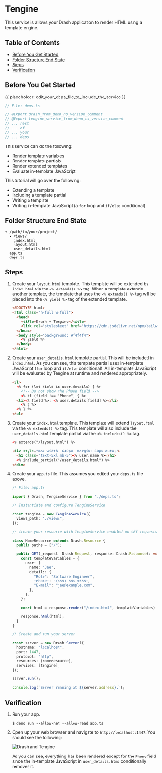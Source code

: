 # Tengine

This service is allows your Drash application to render HTML using a template
engine.

## Table of Contents

- [Before You Get Started](#before-you-get-started)
- [Folder Structure End State](#folder-structure-end-state)
- [Steps](#steps)
- [Verification](#verification)

## Before You Get Started

{{ placeholder: edit_your_deps_file_to_include_the_service }}

```typescript
// File: deps.ts

// @Export drash_from_deno_no_version_comment
// @Export tengine_service_from_deno_no_version_comment
// ... rest
// ... of
// ... your
// ... deps
```

This service can do the following:

- Render template variables
- Render template partials
- Render extended templates
- Evaluate in-template JavaScript

This tutorial will go over the following:

- Extending a template
- Including a template partial
- Writing a template
- Writing in-template JavaScript (a `for` loop and `if/else` conditional)

## Folder Structure End State

```text
▾ /path/to/your/project/
  ▾ views/
    index.html
    layout.html
    user_details.html
  app.ts
  deps.ts
```

## Steps

1. Create your `layout.html` template. This template will be extended by
   `index.html` via the `<% extends() %>` tag. When a template extends another
   template, the template that uses the `<% extends() %>` tag will be placed
   into the `<% yield %>` tag of the extended template.

   ```html
   <!DOCTYPE html>
   <html class="h-full w-full">
     <head>
       <title>Drash + Tengine</title>
       <link rel="stylesheet" href="https://cdn.jsdelivr.net/npm/tailwindcss/dist/tailwind.min.css">
     </head>
     <body style="background: #f4f4f4">
       <% yield %>
     </body>
   </html>
   ```

1. Create your `user_details.html` template partial. This will be included in
   `index.html`. As you can see, this template partial uses in-template
   JavaScript (`for` loop and `if/else` conditional). All in-template JavaScript
   will be evaluated by Tengine at runtime and rendered appropriately.

   ```html
   <ul>
     <% for (let field in user.details) { %>
       <!-- Do not show the Phone field -->
       <% if (field !== "Phone") { %>
     <li><% field %>: <% user.details[field] %></li>
       <% } %>
     <% } %>
   </ul>
   ```

1. Create your `index.html` template. This template will extend `layout.html`
   via the `<% extends() %>` tag. This template will also include the
   `user_details.html` template partial via the `<% includes() %>` tag.

   ```html
   <% extends("/layout.html") %>

   <div style="max-width: 640px; margin: 50px auto;">
     <h1 class="text-5xl mb-5"><% user.name %></h1>
     <% include_partial("/user_details.html") %>
   </div>
   ```

1. Create your `app.ts` file. This assumes you edited your `deps.ts` file above.

   ```typescript
   // File: app.ts

   import { Drash, TengineService } from "./deps.ts";

   // Instantiate and configure TengineService

   const tengine = new TengineService({
     views_path: "./views",
   });

   // Create your resource with TengineService enabled on GET requests

   class HomeResource extends Drash.Resource {
     public paths = ["/"];

     public GET(_request: Drash.Request, response: Drash.Response): void {
       const templateVariables = {
         user: {
           name: "Jae",
           details: {
             "Role": "Software Engineer",
             "Phone": "(555) 555-5555",
             "E-mail": "jae@example.com",
           },
         },
       };

       const html = response.render("/index.html", templateVariables) as string;

       response.html(html);
     }
   }

   // Create and run your server

   const server = new Drash.Server({
     hostname: "localhost",
     port: 1447,
     protocol: "http",
     resources: [HomeResource],
     services: [tengine],
   });

   server.run();

   console.log(`Server running at ${server.address}.`);
   ```

## Verification

1. Run your app.

   ```shell
   $ deno run --allow-net --allow-read app.ts
   ```

2. Open up your web browser and navigate to `http://localhost:1447`. You should
   see the following:

   ![Drash and Tengine](/drash/v2.x/tengine.png "Drash and Tengine")

   As you can see, everything has been rendered except for the `Phone` field
   since the in-template JavaScript in `user_details.html` conditionally removes
   it.
